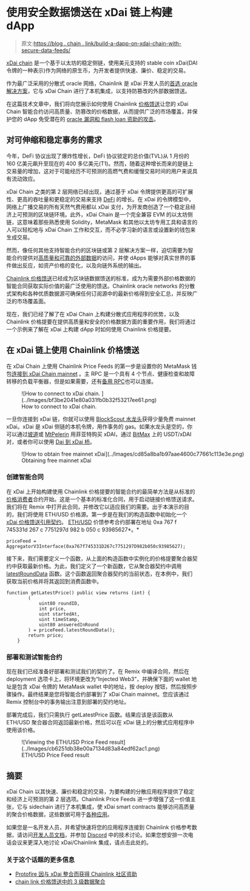 # 使用安全数据馈送在 xDai 链上构建 dApp

> 原文:[https://blog . chain . link/build-a-dapp-on-xdai-chain-with-secure-data-feeds/](https://blog.chain.link/build-a-dapp-on-xdai-chain-with-secure-data-feeds/)

[xDai chain](https://www.xdaichain.com/) 是一个基于以太坊的稳定侧链，使用美元支持的 stable coin xDai(DAI 令牌的一种表示)作为网络的原生币，为开发者提供快速、廉价、稳定的交易。

作为最广泛采用的分散式 oracle 网络，Chainlink 是 xDai 开发人员的[首选 oracle 解决方案](https://www.xdaichain.com/about-xdai/project-spotlights/chainlink)，它与 xDai Chain 进行了本机集成，以支持防篡改的外部数据馈送。

在这篇技术文章中，我们将向您展示如何使用 Chainlink [价格馈送](https://data.chain.link/)让您的 xDai Chain 智能合约访问高质量、防篡改的价格数据，从而提供广泛的市场覆盖，并保护您的 dApp 免受潜在的 [oracle 漏洞和 flash loan 资助的攻击](https://blog.chain.link/flash-loans-and-the-importance-of-tamper-proof-oracles/)。

## 对可伸缩和稳定事务的需求

今年，DeFi 协议出现了爆炸性增长，DeFi 协议锁定的总价值(TVL)从 1 月份的 160 亿美元飙升至现在的 400 多亿美元(T1)。然而，随着这种增长而来的是链上交易量的增加，这对于可能经历不可预测的高燃气费和缓慢交易时间的用户来说具有流动效应。

xDai Chain 之类的第 2 层网络已经出现，通过基于 xDai 令牌提供更高的可扩展性、更高的吞吐量和更稳定的交易来支持 [DeFi](https://chain.link/education/defi) 的增长。在 xDai 的令牌模型中，网络上广播交易的所有天然气费用都以 xDai 支付，为开发商创造了一个稳定且经济上可预测的区块链环境。此外，xDai Chain 是一个完全兼容 EVM 的以太坊侧链，这意味着那些熟悉使用 Solidity，MetaMask 和其他以太坊专用工具和语言的人可以轻松地与 xDai Chain 工作和交互，而不必学习新的语言或设置新的钱包来生成交易。

然而，像任何其他支持智能合约的区块链或第 2 层解决方案一样，迫切需要为智能合约提供对[高质量和可靠的外部数据](https://blog.chain.link/the-importance-of-data-quality-for-defi/)的访问，并使 dApps 能够对真实世界的事件做出反应，如资产价格的变化，以及向链外系统的输出。

[Chainlink 价格馈送](https://data.chain.link/)已经成为区块链数据馈送的标准，成为为需要外部价格数据的智能合同获取实际价值的最广泛使用的馈送。Chainlink oracle networks 的分散式架构和各种优质数据源可确保任何订阅源中的最新价格得到安全汇总，并反映广泛的市场覆盖面。

现在，我们已经了解了在 xDai Chain 上构建分散式应用程序的优势，以及 Chainlink 价格提要在提供高质量和安全的价格数据方面的重要作用，我们将通过一个示例来了解在 xDai 上构建 dApp 时如何使用 Chainlink 价格提要。

## 在 xDai 链上使用 Chainlink 价格馈送

在 xDai Chain 上使用 Chainlink Price Feeds 的第一步是设置你的 MetaMask 钱包[连接到 xDai Chain mainnet](https://www.xdaichain.com/for-developers/developer-resources#json-rpc-endpoints) 。主 RPC 是一个具有 4 个节点、健康检查和故障转移的负载平衡器，但是如果需要，还有[备用 RPC](https://www.xdaichain.com/for-developers/developer-resources#json-rpc-endpoints)也可以连接。

<figure id="attachment_1669" aria-describedby="caption-attachment-1669" style="width: 358px" class="wp-caption aligncenter">![How to connect to xDai chain. ](../Images/bf3be2041e80a031fb0b32f53217ee61.png)

<figcaption id="caption-attachment-1669" class="wp-caption-text">How to connect to xDai chain.</figcaption>

</figure>

一旦你连接到 xDai 链，你就可以使用 [BlockScout 水龙头](https://blockscout.com/xdai/mainnet/faucet)获得少量免费 mainnet xDai。xDai 是 xDai 侧链的本机令牌，用作事务的 gas。如果水龙头是空的，你可以通过[坡道](https://ramp.network/buy/?swapAsset=XDAI)或 [MtPelerin](https://www.mtpelerin.com/buy-xdai#) 用菲亚特购买 xDAI，通过 [BitMax](https://bitmax.io/en/basic/cashtrade-spottrading/usdt/xdai) 上的 USDT/xDAI 对，或者你可以使用 [Dai 到 xDai 桥](https://www.xdaichain.com/for-users/bridges/converting-xdai-via-bridge)。

<figure id="attachment_1672" aria-describedby="caption-attachment-1672" style="width: 1250px" class="wp-caption aligncenter">![How to obtain free mainnet xDai](../Images/cd85a8ba1b97aae4600c77661c113e3e.png)

<figcaption id="caption-attachment-1672" class="wp-caption-text">Obtaining free mainnet xDai</figcaption>

</figure>

### 创建智能合同

在 xDai 上开始构建使用 Chainlink 价格提要的智能合约的最简单方法是从标准的[价格消费者](https://remix.ethereum.org/#version=soljson-v0.6.7+commit.b8d736ae.js&optimize=false&evmVersion=null&gist=0c5928a00094810d2ba01fd8d1083581)合约开始。这是一个基本的标准化合同，用于启动链接价格馈送请求。我们将在 Remix 中打开此合同，并修改它以适应我们的需要。出于本演示的目的，我们将使用 ETH/USD 价格源。第一步是在我们的构造函数中初始化一个 [xDai 价格馈送引用契约](https://docs.chain.link/docs/xdai-price-feeds)。 [ETH/USD](https://data.chain.link/xdai/mainnet/crypto-usd/eth-usd) 价馈参考合约部署在地址 0xa 767 f 745331d 267 c 7751297d 982 b 050 c 93985627*。*

```
priceFeed = AggregatorV3Interface(0xa767f745331D267c7751297D982b050c93985627);
```

接下来，我们需要定义一个函数，从上面的构造函数中实例化的价格提要聚合器契约中获取最新价格。为此，我们定义了一个新函数，它从聚合器契约中调用 [latestRoundData](https://docs.chain.link/docs/price-feeds-api-reference#latestrounddata) 函数。这个函数返回聚合器契约的当前状态，在本例中，我们获取当前价格并将其返回到消费函数中。

```
function getLatestPrice() public view returns (int) {
        (
            uint80 roundID, 
            int price,
            uint startedAt,
            uint timeStamp,
            uint80 answeredInRound
        ) = priceFeed.latestRoundData();
        return price;
    }
```

### 部署和测试智能合约

现在我们已经准备好部署和测试我们的契约了。在 Remix 中编译合同，然后在 deployment 选项卡上，将环境更改为“Injected Web3”，并确保下面的 wallet 地址是包含 xDai 令牌的 MetaMask wallet 中的地址，按 deploy 按钮，然后按照步骤操作。最终结果是您将智能合约部署到了 xDai Chain mainnet。您应该通过 Remix 控制台中的事务输出注意到部署的契约地址。

部署完成后，我们只需执行 getLatestPrice 函数。结果应该是该函数从 ETH/USD 聚合器合同返回最新价格，然后可以在 xDai 链上的分散式应用程序中使用该价格。

<figure id="attachment_1673" aria-describedby="caption-attachment-1673" style="width: 578px" class="wp-caption aligncenter">![Viewing the ETH/USD Price Feed result](../Images/cb6251db38e00a7134d83a84edf62ac1.png)

<figcaption id="caption-attachment-1673" class="wp-caption-text">ETH/USD Price Feed result</figcaption>

</figure>

## 摘要

xDai Chain 以其快速、廉价和稳定的交易，为要构建的分散应用程序提供了稳定和经济上可预测的第 2 层选项。Chainlink Price Feeds 进一步增强了这一价值主张，它与 sidechain 进行了本机集成，使 xDai smart contracts 能够访问高质量的聚合价格数据，这些数据可用于[各种应用](https://blog.chain.link/44-ways-to-enhance-your-smart-contract-with-chainlink/#decentralized-finance)。

如果您是一名开发人员，并希望快速将您的应用程序连接到 Chainlink 价格参考数据，请访问[开发人员文档](https://docs.chain.link/)，并参加 [Discord](https://discordapp.com/invite/aSK4zew) 中的技术讨论。如果您想安排一次电话会议来更深入地讨论 xDai/Chainlink 集成，请点击此处的。

### 关于这个话题的更多信息

*   [Protofire 因与 xDai 整合而获得 Chainlink 社区资助](https://blog.chain.link/protofire-receives-a-chainlink-community-grant-for-an-integration-with-xdai/)
*   [chain link 价格馈送中的 3 级数据聚合](https://blog.chain.link/levels-of-data-aggregation-in-chainlink-price-feeds/)